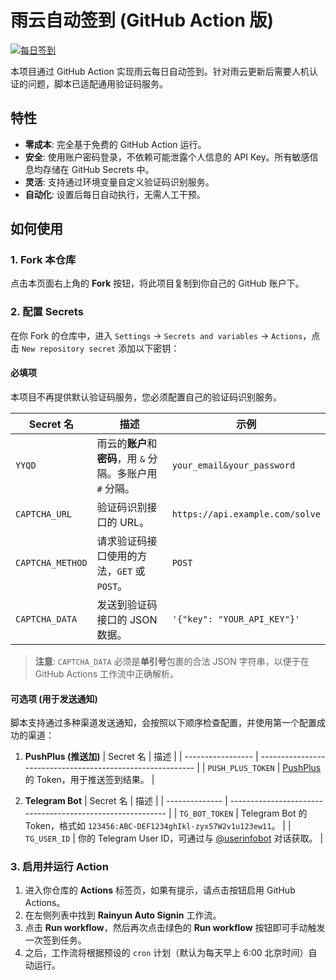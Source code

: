 # 雨云自动签到 (GitHub Action 版)

[![每日签到](https://github.com/xlxzhc/rainyun_autosignin/actions/workflows/signin.yml/badge.svg)](https://github.com/xlxzhc/rainyun_autosignin/actions/workflows/signin.yml)

本项目通过 GitHub Action 实现雨云每日自动签到。针对雨云更新后需要人机认证的问题，脚本已适配通用验证码服务。

## 特性

-   **零成本**: 完全基于免费的 GitHub Action 运行。
-   **安全**: 使用账户密码登录，不依赖可能泄露个人信息的 API Key。所有敏感信息均存储在 GitHub Secrets 中。
-   **灵活**: 支持通过环境变量自定义验证码识别服务。
-   **自动化**: 设置后每日自动执行，无需人工干预。

## 如何使用

### 1. Fork 本仓库

点击本页面右上角的 **Fork** 按钮，将此项目复制到你自己的 GitHub 账户下。

### 2. 配置 Secrets

在你 Fork 的仓库中，进入 `Settings` -> `Secrets and variables` -> `Actions`，点击 `New repository secret` 添加以下密钥：

#### 必填项

本项目不再提供默认验证码服务，您必须配置自己的验证码识别服务。

| Secret 名          | 描述                                                       | 示例                               |
| ------------------ | ---------------------------------------------------------- | ---------------------------------- |
| `YYQD`             | 雨云的**账户**和**密码**，用 `&` 分隔。多账户用 `#` 分隔。 | `your_email&your_password`         |
| `CAPTCHA_URL`      | 验证码识别接口的 URL。                                     | `https://api.example.com/solve`    |
| `CAPTCHA_METHOD`   | 请求验证码接口使用的方法，`GET` 或 `POST`。                | `POST`                             |
| `CAPTCHA_DATA`     | 发送到验证码接口的 JSON 数据。                             | `'{"key": "YOUR_API_KEY"}'`         |

> **注意**: `CAPTCHA_DATA` 必须是**单引号**包裹的合法 JSON 字符串，以便于在 GitHub Actions 工作流中正确解析。

#### 可选项 (用于发送通知)

脚本支持通过多种渠道发送通知，会按照以下顺序检查配置，并使用第一个配置成功的渠道：

1.  **PushPlus (推送加)**
    | Secret 名         | 描述                                                       |
    | ----------------- | ---------------------------------------------------------- |
    | `PUSH_PLUS_TOKEN` | [PushPlus](http://www.pushplus.plus/) 的 Token，用于推送签到结果。 |

2.  **Telegram Bot**
    | Secret 名      | 描述                                                       |
    | -------------- | ---------------------------------------------------------- |
    | `TG_BOT_TOKEN` | Telegram Bot 的 Token，格式如 `123456:ABC-DEF1234ghIkl-zyx57W2v1u123ew11`。 |
    | `TG_USER_ID`   | 你的 Telegram User ID，可通过与 [@userinfobot](https://t.me/userinfobot) 对话获取。 |

### 3. 启用并运行 Action

1.  进入你仓库的 **Actions** 标签页，如果有提示，请点击按钮启用 GitHub Actions。
2.  在左侧列表中找到 **Rainyun Auto Signin** 工作流。
3.  点击 **Run workflow**，然后再次点击绿色的 **Run workflow** 按钮即可手动触发一次签到任务。
4.  之后，工作流将根据预设的 `cron` 计划（默认为每天早上 6:00 北京时间）自动运行。
